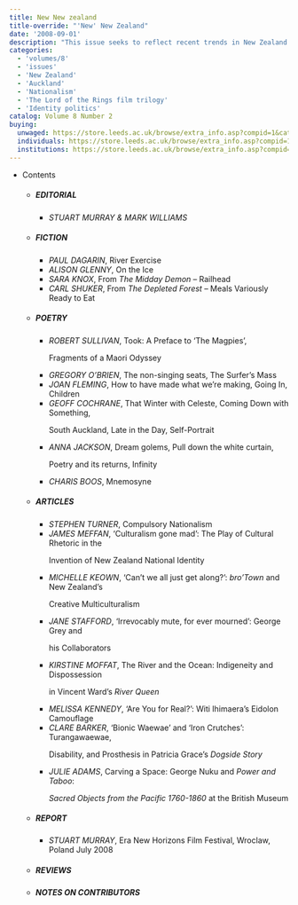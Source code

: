 ```yaml
---
title: New New zealand
title-override: "'New' New Zealand"
date: '2008-09-01'
description: "This issue seeks to reflect recent trends in New Zealand literary and critical practice, in particular what the editors observe as a sense of detachment from traditional nationalistic imperatives. The issue is guided by the assumption that New Zealand cultural identity registers an uneasy cohabitation with the official biculturalism instituted in the 1980s, and through images generated as a consequence of the Lord of the Rings trilogy"
categories:
  - 'volumes/8'
  - 'issues'
  - 'New Zealand'
  - 'Auckland'
  - 'Nationalism'
  - 'The Lord of the Rings film trilogy'
  - 'Identity politics'
catalog: Volume 8 Number 2
buying:
  unwaged: https://store.leeds.ac.uk/browse/extra_info.asp?compid=1&catid=265&modid=1&prodid=1795&deptid=26
  individuals: https://store.leeds.ac.uk/browse/extra_info.asp?compid=1&catid=264&modid=1&prodid=1836&deptid=26
  institutions: https://store.leeds.ac.uk/browse/extra_info.asp?compid=1&catid=263&modid=1&prodid=1816&deptid=26
---
```


<ul id="issue_contents">
    <li>Contents
        <ul>
            <li><h5>EDITORIAL</h5>
                <ul>
                    <li><em>STUART MURRAY &amp; MARK WILLIAMS</em></li>
                </ul>
            </li>
            <li><h5>FICTION</h5>
                <ul>
                    <li><em>PAUL DAGARIN</em>, River Exercise</li>
                    <li><em>ALISON GLENNY</em>, On the Ice</li>
                    <li><em>SARA KNOX</em>, From
                        <i>The Midday Demon</i>
                        – Railhead</li>
                    <li><em>CARL SHUKER</em>, From
                        <i>The Depleted Forest</i>
                        – Meals Variously Ready to Eat</li>
                </ul>
            </li>
            <li><h5>POETRY</h5>
                <ul>
                    <li><em>ROBERT SULLIVAN</em>, Took: A Preface to ‘The Magpies’,
                        <p>Fragments of a Maori Odyssey</p></li>
                    <li><em>GREGORY O’BRIEN</em>, The non-singing seats, The Surfer’s Mass</li>
                    <li><em>JOAN FLEMING</em>, How to have made what we’re making, Going In, Children</li>
                    <li><em>GEOFF COCHRANE</em>, That Winter with Celeste, Coming Down with Something,
                        <p>South Auckland, Late in the Day, Self-Portrait</p></li>
                    <li><em>ANNA JACKSON</em>, Dream golems, Pull down the white curtain,
                        <p>Poetry and its returns, Infinity</p></li>
                    <li><em>CHARIS BOOS</em>, Mnemosyne</li>
                </ul>
            </li>
            <li><h5>ARTICLES
                </h5>
                <ul>
                    <li><em>STEPHEN TURNER</em>, Compulsory Nationalism</li>
                    <li><em>JAMES MEFFAN</em>, ‘Culturalism gone mad’: The Play of Cultural Rhetoric in the
                        <p>Invention of New Zealand National Identity</p></li>
                    <li><em>MICHELLE KEOWN</em>, ‘Can’t we all just get along?’:
                        <i>bro’Town</i>
                        and New Zealand’s
                        <p>Creative Multiculturalism</p></li>
                    <li><em>JANE STAFFORD</em>, ‘Irrevocably mute, for ever mourned’: George Grey and
                        <p>his Collaborators</p></li>
                    <li><em>KIRSTINE MOFFAT</em>, The River and the Ocean: Indigeneity and Dispossession
                        <p>in Vincent Ward’s
                            <i>River Queen</i></p>
                    </li>
                    <li><em>MELISSA KENNEDY</em>, ‘Are You for Real?’: Witi Ihimaera’s Eidolon Camouflage</li>
                    <li><em>CLARE BARKER</em>, ‘Bionic Waewae’ and ‘Iron Crutches’: Turangawaewae,
                        <p>Disability, and Prosthesis in Patricia Grace’s
                            <i>Dogside Story</i></p>
                    </li>
                    <li><em>JULIE ADAMS</em>, Carving a Space: George Nuku and
                        <i>Power and Taboo</i>:
                        <p><i>Sacred Objects from the Pacific 1760-1860</i>
                            at the British Museum</p>
                    </li>
                </ul>
            </li>
            <li><h5>REPORT</h5>
                <ul>
                    <li><em>STUART MURRAY</em>, Era New Horizons Film Festival, Wroclaw, Poland July 2008</li>
                </ul>
            </li>
            <li><h5>REVIEWS</h5></li>
            <li><h5>NOTES ON CONTRIBUTORS</h5></li>
        </ul>
    </li>
</ul>